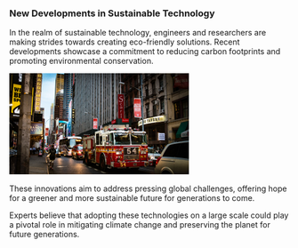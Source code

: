 ### New Developments in Sustainable Technology

In the realm of sustainable technology, engineers and researchers are making strides towards creating eco-friendly solutions. Recent developments showcase a commitment to reducing carbon footprints and promoting environmental conservation.

![Sustainable Technology](images/img-2.png)

These innovations aim to address pressing global challenges, offering hope for a greener and more sustainable future for generations to come.

Experts believe that adopting these technologies on a large scale could play a pivotal role in mitigating climate change and preserving the planet for future generations.